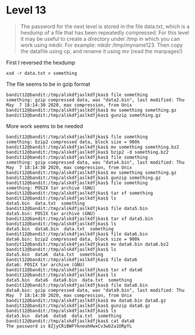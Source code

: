 # Level 13

> The password for the next level is stored in the file data.txt, which is a hexdump of a file that has been repeatedly compressed. For this level it may be useful to create a directory under /tmp in which you can work using mkdir. For example: mkdir /tmp/myname123. Then copy the datafile using cp, and rename it using mv (read the manpages!)

First I reversed the hexdump

```xxd -r data.txt > something```

The file seems to be in gzip format

```
bandit12@bandit:/tmp/alskdfjaslkdfjkas$ file something 
something: gzip compressed data, was "data2.bin", last modified: Thu May  7 18:14:30 2020, max compression, from Unix
bandit12@bandit:/tmp/alskdfjaslkdfjkas$ mv something something.gz
bandit12@bandit:/tmp/alskdfjaslkdfjkas$ gunzip something.gz 
```

More work seems to be needed

```
bandit12@bandit:/tmp/alskdfjaslkdfjkas$ file something 
something: bzip2 compressed data, block size = 900k
bandit12@bandit:/tmp/alskdfjaslkdfjkas$ mv something something.bz2
bandit12@bandit:/tmp/alskdfjaslkdfjkas$ bzip2 -d something.bz2
bandit12@bandit:/tmp/alskdfjaslkdfjkas$ file something 
something: gzip compressed data, was "data4.bin", last modified: Thu May  7 18:14:30 2020, max compression, from Unix
bandit12@bandit:/tmp/alskdfjaslkdfjkas$ mv something something.gz
bandit12@bandit:/tmp/alskdfjaslkdfjkas$ gunzip something.gz 
bandit12@bandit:/tmp/alskdfjaslkdfjkas$ file something 
something: POSIX tar archive (GNU)
bandit12@bandit:/tmp/alskdfjaslkdfjkas$ tar xf something 
bandit12@bandit:/tmp/alskdfjaslkdfjkas$ ls
data5.bin  data.txt  something
bandit12@bandit:/tmp/alskdfjaslkdfjkas$ file data5.bin 
data5.bin: POSIX tar archive (GNU)
bandit12@bandit:/tmp/alskdfjaslkdfjkas$ tar xf data5.bin
bandit12@bandit:/tmp/alskdfjaslkdfjkas$ ls
data5.bin  data6.bin  data.txt  something
bandit12@bandit:/tmp/alskdfjaslkdfjkas$ file data6.bin
data6.bin: bzip2 compressed data, block size = 900k
bandit12@bandit:/tmp/alskdfjaslkdfjkas$ mv data6.bin data6.bz2
bandit12@bandit:/tmp/alskdfjaslkdfjkas$ ls
data5.bin  data6  data.txt  something
bandit12@bandit:/tmp/alskdfjaslkdfjkas$ file data6 
data6: POSIX tar archive (GNU)
bandit12@bandit:/tmp/alskdfjaslkdfjkas$ tar xf data6
bandit12@bandit:/tmp/alskdfjaslkdfjkas$ ls
data5.bin  data6  data8.bin  data.txt  something
bandit12@bandit:/tmp/alskdfjaslkdfjkas$ file data8.bin 
data8.bin: gzip compressed data, was "data9.bin", last modified: Thu May  7 18:14:30 2020, max compression, from Unix
bandit12@bandit:/tmp/alskdfjaslkdfjkas$ mv data8.bin data8.gz
bandit12@bandit:/tmp/alskdfjaslkdfjkas$ gunzip data8.gz 
bandit12@bandit:/tmp/alskdfjaslkdfjkas$ ls
data5.bin  data6  data8  data.txt  something
bandit12@bandit:/tmp/alskdfjaslkdfjkas$ cat data8 
The password is 8ZjyCRiBWFYkneahHwxCv3wb2a1ORpYL
```
